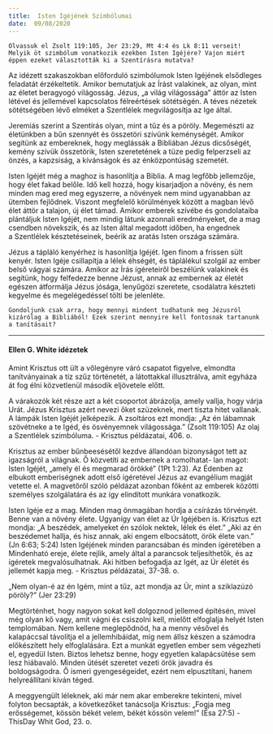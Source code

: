```yaml
---
title:  Isten Igéjének Szimbólumai
date:  09/08/2020
---
```


`Olvassuk el Zsolt 119:105, Jer 23:29, Mt 4:4 és Lk 8:11 verseit! Melyik öt szimbólum vonatkozik ezekben Isten Igéjére? Vajon miért éppen ezeket választották ki a Szentírásra mutatva?`

Az idézett szakaszokban előforduló szimbólumok Isten Igéjének elsődleges feladatát érzékeltetik. Amikor bemutatjuk az Írást valakinek, az olyan, mint az életet beragyogó világosság. Jézus, „a világ világossága” áttör az Isten létével és jellemével kapcsolatos félreértések sötétségén. A téves nézetek sötétségében lévő elméket a Szentlélek megvilágosítja az Ige által.

Jeremiás szerint a Szentírás olyan, mint a tűz és a pöröly. Megemészti az életünkben a bűn szennyét és összetöri szívünk keménységét. Amikor segítünk az embereknek, hogy meglássák a Bibliában Jézus dicsőségét, kemény szívük összetörik, Isten szeretetének a tüze pedig felperzseli az önzés, a kapzsiság, a kívánságok és az énközpontúság szemetét. 

Isten Igéjét még a maghoz is hasonlítja a Biblia. A mag legfőbb jellemzője, hogy élet fakad belőle. Idő kell hozzá, hogy kisarjadjon a növény, és nem minden mag ered meg egyszerre, a növények nem mind ugyanabban az ütemben fejlődnek. Viszont megfelelő körülmények között a magban lévő élet áttör a talajon, új élet támad. Amikor emberek szívébe és gondolataiba plántáljuk Isten Igéjét, nem mindig látunk azonnali eredményeket, de a mag csendben növekszik, és az Isten által megadott időben, ha engednek a Szentlélek késztetéseinek, beérik az aratás Isten országa számára.

Jézus a tápláló kenyérhez is hasonlítja Igéjét. Igen finom a frissen sült kenyér. Isten Igéje csillapítja a lélek éhségét, és táplálékul szolgál az ember belső vágyai számára. Amikor az Írás ígéreteiről beszélünk valakinek és segítünk, hogy felfedezze benne Jézust, annak az embernek az életét egészen átformálja Jézus jósága, lenyűgözi szeretete, csodálatra készteti kegyelme és megelégedéssel tölti be jelenléte.

`Gondoljunk csak arra, hogy mennyi mindent tudhatunk meg Jézusról kizárólag a Bibliából! Ezek szerint mennyire kell fontosnak tartanunk a tanításait?`

---

#### Ellen G. White idézetek

Amint Krisztus ott ült a vőlegényre váró csapatot figyelve, elmondta tanítványainak a tíz szűz történetét, a látottakkal illusztrálva, amit egyháza át fog élni közvetlenül második eljövetele előtt.

A várakozók két része azt a két csoportot ábrázolja, amely vallja, hogy várja Urát. Jézus Krisztus azért nevezi őket szüzeknek, mert tiszta hitet vallanak. A lámpák Isten Igéjét jelképezik. A zsoltáros ezt mondja: „Az én lábamnak szövétneke a te Igéd, és ösvényemnek világossága.” (Zsolt 119:105) Az olaj a Szentlélek szimbóluma. - Krisztus példázatai, 406. o.

Krisztus az ember bűnbeesésétől kezdve állandóan bizonyságot tett az igazságról a világnak. Ő közvetíti az embernek a romolhatat- lan magot: Isten Igéjét, „amely él és megmarad örökké” (1Pt 1:23). Az Édenben az elbukott emberiségnek adott első ígéretével Jézus az evangélium magját vetette el. A magvetőről szóló példázat azonban főként az emberek közötti személyes szolgálatára és az így elindított munkára vonatkozik.

Isten Igéje ez a mag. Minden mag önmagában hordja a csírázás törvényét. Benne van a növény élete. Ugyanígy van élet az Úr Igéjében is. Krisztus ezt mondja: „A beszédek, amelyeket én szólok nektek, lélek és élet.” „Aki az én beszédemet hallja, és hisz annak, aki engem elbocsátott, örök élete van.” (Jn 6:63; 5:24) Isten Igéjének minden parancsában és minden ígéretében a Mindenható ereje, élete rejlik, amely által a parancsok teljesíthetők, és az ígéretek megvalósulhatnak. Aki hitben befogadja az Igét, az Úr életét és jellemét kapja meg. - Krisztus példázatai, 37-38. o.

„Nem olyan-é az én Igém, mint a tűz, azt mondja az Úr, mint a sziklazúzó pöröly?” (Jer 23:29)

Megtörténhet, hogy nagyon sokat kell dolgoznod jellemed építésén, mivel még olyan kő vagy, amit vágni és csiszolni kell, mielőtt elfoglalja helyét Isten templomában. Nem kellene meglepődnöd, ha a menny vésővel és kalapáccsal távolítja el a jellemhibáidat, míg nem állsz készen a számodra előkészített hely elfoglalására. Ezt a munkát egyetlen ember sem végezheti el, egyedül Isten. Biztos lehetsz benne, hogy egyetlen kalapácsütése sem lesz hiábavaló. Minden ütését szeretet vezeti örök javadra és boldogságodra. Ő ismeri gyengeségeidet, ezért nem elpusztítani, hanem helyreállítani kíván téged.

A meggyengült léleknek, aki már nem akar emberekre tekinteni, mivel folyton becsapták, a következőket tanácsolja Krisztus: „Fogja meg erősségemet, kössön békét velem, békét kössön velem!” (Ésa 27:5) - ThisDay Whit God, 23. o.